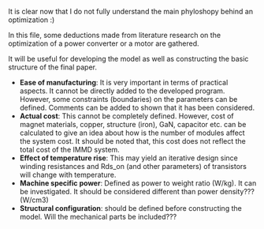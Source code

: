 It is clear now that I do not fully understand the main phyloshopy behind an optimization :)

In this file, some deductions made from literature research on the optimization of a power converter or a motor are gathered.

It will be useful for developing the model as well as
constructing the basic structure of the final paper.

* **Ease of manufacturing**: It is very important in terms of practical aspects. It cannot be directly added to the developed program. However, some constraints (boundaries) on the parameters can be defined. Comments can be added to shown that it has been considered.
* **Actual cost**: This cannot be completely defined. However, cost of magnet materials, copper, structure (iron), GaN, capacitor etc. can be calculated to give an idea about how is the number of modules affect the system cost. It should be noted that, this cost does not reflect the total cost of the IMMD system.
* **Effect of temperature rise**: This may yield an iterative design since winding resistances and Rds_on (and other parameters) of transistors will change with temperature.
* **Machine specific power**: Defined as power to weight ratio (W/kg). It can be investigated. It should be considered different than power density??? (W/cm3)
* **Structural configuration**: should be defined before constructing the model. Will the mechanical parts be included???
